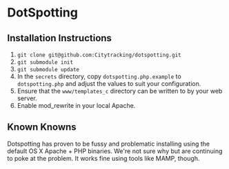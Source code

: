 DotSpotting
==

Installation Instructions
--

1. `git clone git@github.com:Citytracking/dotspotting.git`
2. `git submodule init`
3. `git submodule update`
4. In the `secrets` directory, copy `dotspotting.php.example` to `dotspotting.php` and adjust the values to suit your configuration.
5. Ensure that the `www/templates_c` directory can be written to by your web server.
6. Enable mod_rewrite in your local Apache.

Known Knowns
--

Dotspotting has proven to be fussy and problematic installing using the default
OS X Apache + PHP binaries. We're not sure why but are continuing to poke at the
problem. It works fine using tools like MAMP, though.

